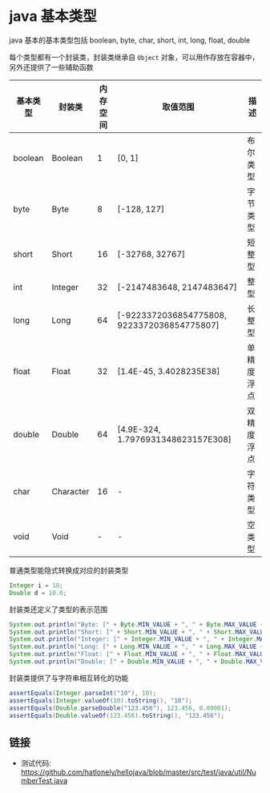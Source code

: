 # java 基本类型

java 基本的基本类型包括 boolean, byte, char, short, int, long, float, double

每个类型都有一个封装类，封装类继承自 `Object` 对象，可以用作存放在容器中，另外还提供了一些辅助函数

| 基本类型 |  封装类   | 内存空间 |                   取值范围                  |    描述    |
|----------|-----------|----------|---------------------------------------------|------------|
| boolean  | Boolean   | 1        | [0, 1]                                      | 布尔类型   |
| byte     | Byte      | 8        | [-128, 127]                                 | 字节类型   |
| short    | Short     | 16       | [-32768, 32767]                             | 短整型     |
| int      | Integer   | 32       | [-2147483648, 2147483647]                   | 整型       |
| long     | Long      | 64       | [-9223372036854775808, 9223372036854775807] | 长整型     |
| float    | Float     | 32       | [1.4E-45, 3.4028235E38]                     | 单精度浮点 |
| double   | Double    | 64       | [4.9E-324, 1.7976931348623157E308]          | 双精度浮点 |
| char     | Character | 16       | -                                           | 字符类型   |
| void     | Void      | -        | -                                           | 空类型     |

普通类型能隐式转换成对应的封装类型

``` java
Integer i = 10;
Double d = 10.0;
```

封装类还定义了类型的表示范围

``` java
System.out.println("Byte: [" + Byte.MIN_VALUE + ", " + Byte.MAX_VALUE + "]");
System.out.println("Short: [" + Short.MIN_VALUE + ", " + Short.MAX_VALUE + "]");
System.out.println("Integer: [" + Integer.MIN_VALUE + ", " + Integer.MAX_VALUE + "]");
System.out.println("Long: [" + Long.MIN_VALUE + ", " + Long.MAX_VALUE + "]");
System.out.println("Float: [" + Float.MIN_VALUE + ", " + Float.MAX_VALUE + "]");
System.out.println("Double: [" + Double.MIN_VALUE + ", " + Double.MAX_VALUE + "]");
```

封装类提供了与字符串相互转化的功能

``` java
assertEquals(Integer.parseInt("10"), 10);
assertEquals(Integer.valueOf(10).toString(), "10");
assertEquals(Double.parseDouble("123.456"), 123.456, 0.00001);
assertEquals(Double.valueOf(123.456).toString(), "123.456");
```

## 链接

- 测试代码: <https://github.com/hatlonely/hellojava/blob/master/src/test/java/util/NumberTest.java>
